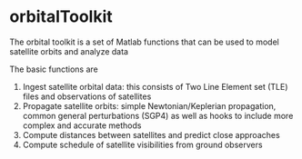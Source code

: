 # orbitalToolkit

The orbital toolkit is a set of Matlab functions that can be used to model satellite orbits and analyze data

The basic functions are
1. Ingest satellite orbital data: this consists of Two Line Element set (TLE) files and observations of satellites 
2. Propagate satellite orbits: simple Newtonian/Keplerian propagation, common general perturbations (SGP4) as well as hooks to include more complex and accurate methods
3. Compute distances between satellites and predict close approaches
4. Compute schedule of satellite visibilities from ground observers
